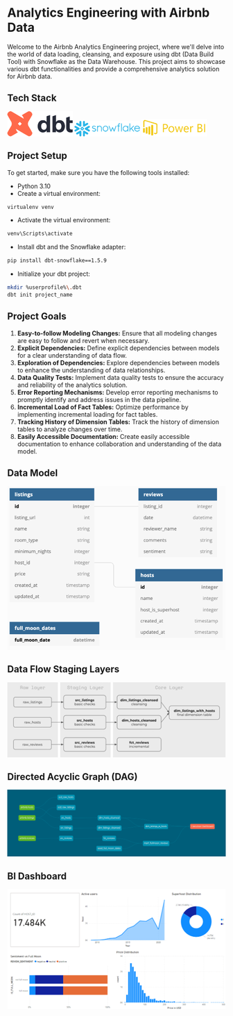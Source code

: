 # Analytics Engineering with Airbnb Data

Welcome to the Airbnb Analytics Engineering project, where we'll delve into the world of data loading, cleansing, and exposure using dbt (Data Build Tool) with Snowflake as the Data Warehouse. This project aims to showcase various dbt functionalities and provide a comprehensive analytics solution for Airbnb data.

## Tech Stack

<p align="left">
  <img src="assets/dbt-logo.png" alt="dbt - Data Build Tool" width="30%" />
  <img src="assets/snowflake-logo.png" alt="Snowflake Data Warehouse" width="30%" />
  <img src="assets/powerbi-logo.png" alt="Power BI" width="30%" />
</p>

## Project Setup

To get started, make sure you have the following tools installed:

- Python 3.10
- Create a virtual environment:

```bash
virtualenv venv
```

- Activate the virtual environment:

```bash
venv\Scripts\activate
```

- Install dbt and the Snowflake adapter:

```bash
pip install dbt-snowflake==1.5.9
```

- Initialize your dbt project:

```bash
mkdir %userprofile%\.dbt
dbt init project_name
```

## Project Goals

1. **Easy-to-follow Modeling Changes:** Ensure that all modeling changes are easy to follow and revert when necessary.
2. **Explicit Dependencies:** Define explicit dependencies between models for a clear understanding of data flow.
3. **Exploration of Dependencies:** Explore dependencies between models to enhance the understanding of data relationships.
4. **Data Quality Tests:** Implement data quality tests to ensure the accuracy and reliability of the analytics solution.
5. **Error Reporting Mechanisms:** Develop error reporting mechanisms to promptly identify and address issues in the data pipeline.
6. **Incremental Load of Fact Tables:** Optimize performance by implementing incremental loading for fact tables.
7. **Tracking History of Dimension Tables:** Track the history of dimension tables to analyze changes over time.
8. **Easily Accessible Documentation:** Create easily accessible documentation to enhance collaboration and understanding of the data model.

## Data Model

![Data Model](assets/input_schema.png)

## Data Flow Staging Layers

![Data Flow Staging Layers](assets/data-flow-progress.png)

## Directed Acyclic Graph (DAG)

![DAG](assets/dbt-solution-dag.png)

## BI Dashboard

![BI Dashboard](assets/powerbi-report.png)
